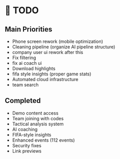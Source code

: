 # 🎯 TODO

## Main Priorities

- Phone screen rework (mobile optimization)
- Cleaning pipeline (organize AI pipeline structure)
- company user ui rework after this 
- Fix filtering
- fix ai coach ui 
- Download highlights
- fifa style insights (proper game stats)
- Automated cloud infrastructure 
- team search

## Completed
- Demo content access
- Team joining with codes  
- Tactical analysis system
- AI coaching
- FIFA-style insights
- Enhanced events (112 events)
- Security fixes
- Link previews